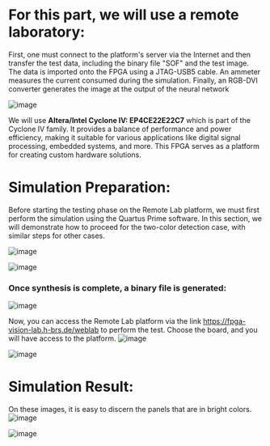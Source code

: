 # For this part, we will use a remote laboratory:

 First, one must connect to the platform's server via the Internet and then transfer the test data, including the binary file "SOF" and the test image. The data is imported onto the FPGA using a JTAG-USB5 cable. An ammeter measures the current consumed during the simulation. Finally, an RGB-DVI converter generates the image at the output of the neural network

 ![image](https://github.com/Marouarad/ADAS-Road-Sign-Detection-FPGA/assets/114839150/6b28b1f6-f461-4cae-9aea-7854b0f1b8ec)

 We will use **Altera/Intel Cyclone IV: EP4CE22E22C7** which is part of the Cyclone IV family. It provides a balance of performance and power efficiency, making it suitable for various applications like digital signal processing, embedded systems, and more. This FPGA serves as a platform for creating custom hardware solutions.

 # Simulation Preparation:

 Before starting the testing phase on the Remote Lab platform, we must first perform the simulation using the Quartus Prime software. In this section, we will demonstrate how to proceed for the two-color detection case, with similar steps for other cases.

 ![image](https://github.com/Marouarad/ADAS-Road-Sign-Detection-FPGA/assets/114839150/a6993519-a7dd-464a-a456-507449eb661a)

![image](https://github.com/Marouarad/ADAS-Road-Sign-Detection-FPGA/assets/114839150/8c5ee993-fb19-48a4-8234-2f1d5f503055)

### Once synthesis is complete, a binary file is generated:
![image](https://github.com/Marouarad/ADAS-Road-Sign-Detection-FPGA/assets/114839150/4d758b7d-72c1-483e-9273-e17bc182b863)

Now, you can access the Remote Lab platform via the link https://fpga-vision-lab.h-brs.de/weblab to perform the test. Choose the board, and you will have access to the platform.
![image](https://github.com/Marouarad/ADAS-Road-Sign-Detection-FPGA/assets/114839150/7175573d-7b6b-4a98-bf52-16a3c86c97d0)

![image](https://github.com/Marouarad/ADAS-Road-Sign-Detection-FPGA/assets/114839150/b28e3326-65cf-4f1a-8fce-bd1be1a26ca8)

# Simulation Result: 

On these images, it is easy to discern the panels that are in bright colors.
![image](https://github.com/Marouarad/ADAS-Road-Sign-Detection-FPGA/assets/114839150/8345be6c-f4aa-468d-94ac-ce4a46c55051)

![image](https://github.com/Marouarad/ADAS-Road-Sign-Detection-FPGA/assets/114839150/00371132-2259-4617-b236-72586cf7813c)
 
